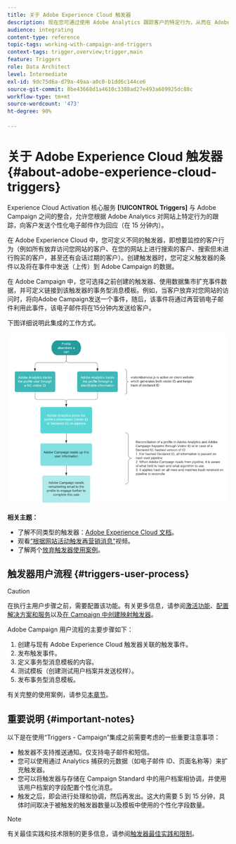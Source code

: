```yaml
---
title: 关于 Adobe Experience Cloud 触发器
description: 现在您可通过使用 Adobe Analytics 跟踪客户的特定行为，从而在 Adobe Campaign 中向客户发送个性化电子邮件。
audience: integrating
content-type: reference
topic-tags: working-with-campaign-and-triggers
context-tags: trigger,overview;trigger,main
feature: Triggers
role: Data Architect
level: Intermediate
exl-id: 9dc75d6a-d79a-49aa-a0c0-b1dd6c144ce6
source-git-commit: 8be43668d1a4610c3388ad27e493a689925dc88c
workflow-type: tm+mt
source-wordcount: '473'
ht-degree: 90%

---
```


# 关于 Adobe Experience Cloud 触发器{#about-adobe-experience-cloud-triggers}

Experience Cloud Activation 核心服务 **[!UICONTROL Triggers]** 与 Adobe Campaign 之间的整合，允许您根据 Adobe Analytics 对网站上特定行为的跟踪，向客户发送个性化电子邮件作为回应（在 15 分钟内）。

在 Adobe Experience Cloud 中，您可定义不同的触发器，即想要监控的客户行为（例如所有放弃访问您网站的客户、在您的网站上进行搜索的客户、搜索但未进行购买的客户，甚至还有会话过期的客户）。创建触发器时，您可定义触发器的条件以及将在事件中发送（上传）到 Adobe Campaign 的数据。

在 Adobe Campaign 中，您可选择之前创建的触发器、使用数据集市扩充事件数据，并可定义链接到该触发器的事务型消息模板。例如，当客户放弃对您网站的访问时，将向Adobe Campaign发送一个事件，随后，该事件将通过再营销电子邮件利用此事件，该电子邮件将在15分钟内发送给客户。

下图详细说明此集成的工作方式。

![](assets/triggers_diagram.png)

**相关主题：**

* 了解不同类型的触发器：[Adobe Experience Cloud 文档](https://experienceleague.adobe.com/docs/core-services/interface/activation/triggers.html)。
* 观看[“根据网站活动触发再营销消息”](https://helpx.adobe.com/cn/marketing-cloud/how-to/email-marketing.html#step-two)视频。
* 了解两个[放弃触发器使用案例](../../integrating/using/abandonment-triggers-use-cases.md)。

## 触发器用户流程 {#triggers-user-process}

>[!CAUTION]
>
>在执行主用户步骤之前，需要配置该功能。有关更多信息，请参阅[激活功能](../../integrating/using/configuring-triggers-in-experience-cloud.md#activating-the-functionality)、[配置解决方案和服务](../../integrating/using/configuring-triggers-in-experience-cloud.md#configuring-solutions-and-services)以及[在 Campaign 中创建映射触发器](../../integrating/using/using-triggers-in-campaign.md#creating-a-mapped-trigger-in-campaign)。

Adobe Campaign 用户流程的主要步骤如下：

1. 创建与现有 Adobe Experience Cloud 触发器关联的触发事件。
1. 发布触发事件。
1. 定义事务型消息模板的内容。
1. 测试模板（创建测试用户档案并发送校样）。
1. 发布事务型消息模板。

有关完整的使用案例，请参见[本章节](../../integrating/using/abandonment-triggers-use-cases.md)。

## 重要说明 {#important-notes}

以下是在使用“Triggers - Campaign”集成之前需要考虑的一些重要注意事项：

* 触发器不支持推送通知。仅支持电子邮件和短信。
* 您可以使用通过 Analytics 捕获的元数据（如电子邮件 ID、页面名称等）来扩充触发器。
* 您可以将触发器与存储在 Campaign Standard 中的用户档案相协调，并使用该用户档案的字段配置个性化消息。
* 触发之后，即会进行处理和协调，然后再发出。这大约需要 5 到 15 分钟，具体时间取决于被触发的触发器数量以及模板中使用的个性化字段数量。

>[!NOTE]
>
>有关最佳实践和技术限制的更多信息，请参阅[触发器最佳实践和限制](../../integrating/using/configuring-triggers-in-experience-cloud.md#triggers-best-practices-and-limitations)。
